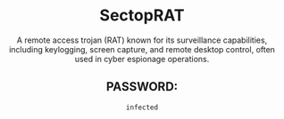 <div align="center">

# SectopRAT

A remote access trojan (RAT) known for its surveillance capabilities, including keylogging, screen capture, and remote desktop control, often used in cyber espionage operations.

## PASSWORD: 

```
infected
```

</div>
